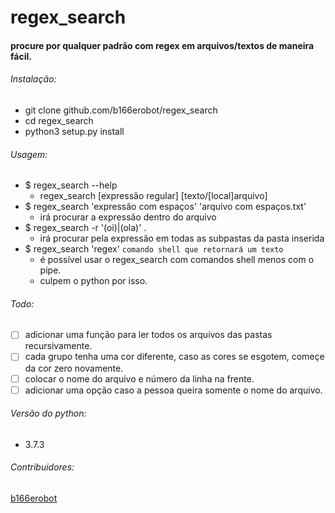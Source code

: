 # regex_search

#### procure por qualquer padrão com regex em arquivos/textos de maneira fácil.

###### Instalação:
  * git clone github.com/b166erobot/regex_search
  * cd regex_search
  * python3 setup.py install

###### Usagem:

  * $ regex_search --help
      * regex_search [expressão regular] [texto/[local]arquivo]
  * $ regex_search 'expressão com espaços' 'arquivo com espaços.txt'
      * irá procurar a expressão dentro do arquivo
  * $ regex_search -r '(oi)|(ola)' .
      * irá procurar pela expressão em todas as subpastas da pasta inserida
  * $ regex_search 'regex' `comando shell que retornará um texto`
      * é possível usar o regex_search com comandos shell menos com o pipe.
      * culpem o python por isso.

###### Todo:
  - [ ] adicionar uma função para ler todos os arquivos das pastas recursivamente.
  - [ ] cada grupo tenha uma cor diferente, caso as cores se esgotem, começe da cor zero novamente.
  - [ ] colocar o nome do arquivo e número da linha na frente.
  - [ ] adicionar uma opção caso a pessoa queira somente o nome do arquivo.

###### Versão do python:

  * 3.7.3

###### Contribuidores:

  [b166erobot](http://github.com/b166erobot)
